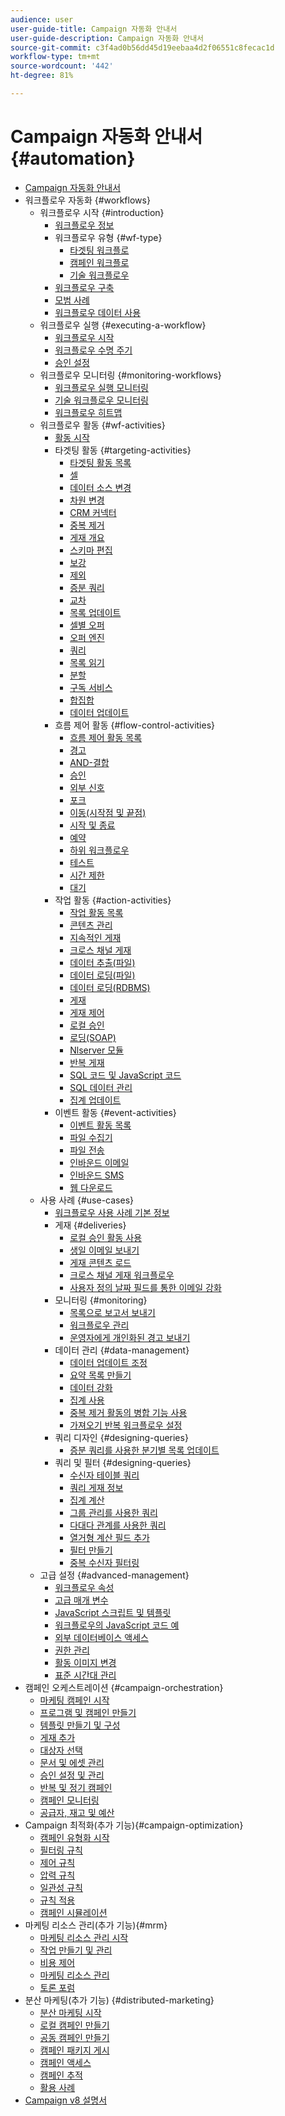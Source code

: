 ```yaml
---
audience: user
user-guide-title: Campaign 자동화 안내서
user-guide-description: Campaign 자동화 안내서
source-git-commit: c3f4ad0b56dd45d19eebaa4d2f06551c8fecac1d
workflow-type: tm+mt
source-wordcount: '442'
ht-degree: 81%

---
```



# Campaign 자동화 안내서 {#automation}

+ [Campaign 자동화 안내서](home.md)
+ 워크플로우 자동화 {#workflows}
   + 워크플로우 시작 {#introduction}
      + [워크플로우 정보](workflow/about-workflows.md)
      + 워크플로우 유형 {#wf-type}
         + [타겟팅 워크플로](workflow/targeting-workflows.md)
         + [캠페인 워크플로](workflow/campaign-workflows.md)
         + [기술 워크플로우](workflow/technical-workflows.md)
      + [워크플로우 구축](workflow/build-a-workflow.md)
      + [모범 사례](workflow/workflow-best-practices.md)
      + [워크플로우 데이터 사용](workflow/use-workflow-data.md)
   + 워크플로우 실행 {#executing-a-workflow}
      + [워크플로우 시작](workflow/start-a-workflow.md)
      + [워크플로우 수명 주기](workflow/workflow-life-cycle.md)
      + [승인 설정](workflow/define-approvals.md)
   + 워크플로우 모니터링 {#monitoring-workflows}
      + [워크플로우 실행 모니터링](workflow/monitor-workflow-execution.md)
      + [기술 워크플로우 모니터링](workflow/monitor-technical-workflows.md)
      + [워크플로우 히트맵](workflow/heatmap.md)
   + 워크플로우 활동 {#wf-activities}
      + [활동 시작](workflow/activities.md)
      + 타겟팅 활동 {#targeting-activities}
         + [타겟팅 활동 목록](workflow/targeting-activities.md)
         + [셀](workflow/cells.md)
         + [데이터 소스 변경](workflow/change-data-source.md)
         + [차원 변경](workflow/change-dimension.md)
         + [CRM 커넥터](workflow/crm-connector.md)
         + [중복 제거](workflow/deduplication.md)
         + [게재 개요](workflow/delivery-outline.md)
         + [스키마 편집](workflow/edit-schema.md)
         + [보강](workflow/enrichment.md)
         + [제외](workflow/exclusion.md)
         + [증분 쿼리](workflow/incremental-query.md)
         + [교차](workflow/intersection.md)
         + [목록 업데이트](workflow/list-update.md)
         + [셀별 오퍼](workflow/offers-by-cell.md)
         + [오퍼 엔진](workflow/offer-engine.md)
         + [쿼리](workflow/query.md)
         + [목록 읽기](workflow/read-list.md)
         + [분할](workflow/split.md)
         + [구독 서비스](workflow/subscription-services.md)
         + [합집합](workflow/union.md)
         + [데이터 업데이트](workflow/update-data.md)
      + 흐름 제어 활동 {#flow-control-activities}
         + [흐름 제어 활동 목록](workflow/flow-control-activities.md)
         + [경고](workflow/alert.md)
         + [AND-결합](workflow/and-join.md)
         + [승인](workflow/approval.md)
         + [외부 신호](workflow/external-signal.md)
         + [포크](workflow/fork.md)
         + [이동(시작점 및 끝점)](workflow/jump-start-point-and-end-point.md)
         + [시작 및 종료](workflow/start-and-end.md)
         + [예약](workflow/scheduler.md)
         + [하위 워크플로우](workflow/sub-workflow.md)
         + [테스트](workflow/test.md)
         + [시간 제한](workflow/time-constraint.md)
         + [대기](workflow/wait.md)
      + 작업 활동 {#action-activities}
         + [작업 활동 목록](workflow/action-activities.md)
         + [콘텐츠 관리](workflow/content-management.md)
         + [지속적인 게재](workflow/continuous-delivery.md)
         + [크로스 채널 게재](workflow/cross-channel-deliveries.md)
         + [데이터 추출(파일)](workflow/extraction-file.md)
         + [데이터 로딩(파일)](workflow/data-loading-file.md)
         + [데이터 로딩(RDBMS)](workflow/data-loading-rdbms.md)
         + [게재](workflow/delivery.md)
         + [게재 제어](workflow/delivery-control.md)
         + [로컬 승인](workflow/local-approval.md)
         + [로딩(SOAP)](workflow/loading-soap.md)
         + [Nlserver 모듈](workflow/nlserver-module.md)
         + [반복 게재](workflow/recurring-delivery.md)
         + [SQL 코드 및 JavaScript 코드](workflow/sql-code-and-javascript-code.md)
         + [SQL 데이터 관리](workflow/sql-data-management.md)
         + [집계 업데이트](workflow/update-aggregate.md)
      + 이벤트 활동 {#event-activities}
         + [이벤트 활동 목록](workflow/event-activities.md)
         + [파일 수집기](workflow/file-collector.md)
         + [파일 전송](workflow/file-transfer.md)
         + [인바운드 이메일](workflow/inbound-emails.md)
         + [인바운드 SMS](workflow/inbound-sms.md)
         + [웹 다운로드](workflow/web-download.md)
   + 사용 사례 {#use-cases}
      + [워크플로우 사용 사례 기본 정보](workflow/workflow-use-cases.md)
      + 게재 {#deliveries}
         + [로컬 승인 활동 사용](workflow/local-approval-activity.md)
         + [생일 이메일 보내기](workflow/send-a-birthday-email.md)
         + [게재 콘텐츠 로드](workflow/load-delivery-content.md)
         + [크로스 채널 게재 워크플로우](workflow/cross-channel-delivery-workflow.md)
         + [사용자 정의 날짜 필드를 통한 이메일 강화](workflow/email-enrichment-with-custom-date-fields.md)
      + 모니터링 {#monitoring}
         + [목록으로 보고서 보내기](workflow/send-a-report-to-a-list.md)
         + [워크플로우 관리](workflow/workflow-supervision.md)
         + [운영자에게 개인화된 경고 보내기](workflow/send-alerts-to-operators.md)
      + 데이터 관리 {#data-management}
         + [데이터 업데이트 조정](workflow/coordinate-data-updates.md)
         + [요약 목록 만들기](workflow/create-a-summary-list.md)
         + [데이터 강화](workflow/enrich-data.md)
         + [집계 사용](workflow/using-aggregates.md)
         + [중복 제거 활동의 병합 기능 사용](workflow/deduplication-merge.md)
         + [가져오기 반복 워크플로우 설정](workflow/recurring-import-workflow.md)
      + 쿼리 디자인 {#designing-queries}
         + [증분 쿼리를 사용한 분기별 목록 업데이트](workflow/quarterly-list-update.md)
      + 쿼리 및 필터 {#designing-queries}
         + [수신자 테이블 쿼리](workflow/querying-recipient-table.md)
         + [쿼리 게재 정보](workflow/query-delivery-info.md)
         + [집계 계산](workflow/compute-aggregates.md)
         + [그룹 관리를 사용한 쿼리](workflow/query-grouping-management.md)
         + [다대다 관계를 사용한 쿼리](workflow/query-many-to-many-relationship.md)
         + [열거형 계산 필드 추가](workflow/adding-enumeration-type-calculated-field.md)
         + [필터 만들기](workflow/create-a-filter.md)
         + [중복 수신자 필터링](workflow/filter-duplicated-recipients.md)
   + 고급 설정 {#advanced-management}
      + [워크플로우 속성](workflow/workflow-properties.md)
      + [고급 매개 변수](workflow/advanced-parameters.md)
      + [JavaScript 스크립트 및 템플릿](workflow/javascript-scripts-and-templates.md)
      + [워크플로우의 JavaScript 코드 예](workflow/javascript-in-workflows.md)
      + [외부 데이터베이스 액세스](workflow/accessing-an-external-database-fda.md)
      + [권한 관리](workflow/managing-rights.md)
      + [활동 이미지 변경](workflow/change-activity-images.md)
      + [표준 시간대 관리](workflow/managing-time-zones.md)
+ 캠페인 오케스트레이션 {#campaign-orchestration}
   + [마케팅 캠페인 시작](campaigns/set-up-campaigns.md)
   + [프로그램 및 캠페인 만들기](campaigns/marketing-campaign-create.md)
   + [템플릿 만들기 및 구성](campaigns/marketing-campaign-templates.md)
   + [게재 추가](campaigns/marketing-campaign-deliveries.md)
   + [대상자 선택](campaigns/marketing-campaign-target.md)
   + [문서 및 에셋 관리](campaigns/marketing-campaign-assets.md)
   + [승인 설정 및 관리](campaigns/marketing-campaign-approval.md)
   + [반복 및 정기 캠페인](campaigns/recurring-periodic-campaigns.md)
   + [캠페인 모니터링](campaigns/marketing-campaign-monitoring.md)
   + [공급자, 재고 및 예산](campaigns/providers-stocks-and-budgets.md)
+ Campaign 최적화(추가 기능){#campaign-optimization}
   + [캠페인 유형화 시작](campaign-opt/campaign-typologies.md)
   + [필터링 규칙](campaign-opt/filtering-rules.md)
   + [제어 규칙](campaign-opt/control-rules.md)
   + [압력 규칙](campaign-opt/pressure-rules.md)
   + [일관성 규칙](campaign-opt/consistency-rules.md)
   + [규칙 적용](campaign-opt/apply-rules.md)
   + [캠페인 시뮬레이션](campaign-opt/campaign-simulations.md)
+ 마케팅 리소스 관리(추가 기능){#mrm}
   + [마케팅 리소스 관리 시작](mrm/about-marketing-resource-management.md)
   + [작업 만들기 및 관리](mrm/creating-and-managing-tasks.md)
   + [비용 제어](mrm/controlling-costs.md)
   + [마케팅 리소스 관리](mrm/managing-marketing-resources.md)
   + [토론 포럼](mrm/discussion-forums.md)
+ 분산 마케팅(추가 기능) {#distributed-marketing}
   + [분산 마케팅 시작](distributed-marketing/about-distributed-marketing.md)
   + [로컬 캠페인 만들기](distributed-marketing/creating-a-local-campaign.md)
   + [공동 캠페인 만들기](distributed-marketing/creating-a-collaborative-campaign.md)
   + [캠페인 패키지 게시](distributed-marketing/publishing-the-campaign-package.md)
   + [캠페인 액세스](distributed-marketing/accessing-campaigns.md)
   + [캠페인 추적](distributed-marketing/tracking-a-campaign.md)
   + [활용 사례](distributed-marketing/examples.md)
+ [Campaign v8 설명서](https://experienceleague.adobe.com/docs/campaign/campaign-v8/campaign-home.html?lang=ko)